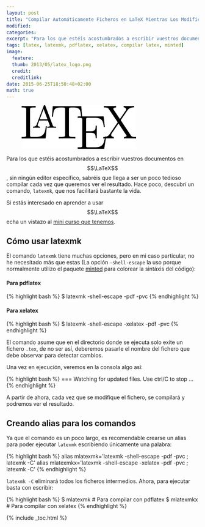 ```yaml
---
layout: post
title: "Compilar Automáticamente Ficheros en LaTeX Mientras Los Modificamos"
modified:
categories:
excerpt: "Para los que estéis acostumbrados a escribir vuestros documentos en LaTeX, sin ningún editor específico, sabréis que llega a ser un poco tedioso compilar cada vez que queremos ver el resultado. Hace poco, descubrí un comando, latexmk, que nos facilitará bastante la vida."
tags: [latex, latexmk, pdflatex, xelatex, compilar latex, minted]
image:
  feature:
  thumb: 2013/05/latex_logo.png
  credit:
  creditlink:
date: 2015-06-25T18:50:48+02:00
math: true
---
```


<figure>
  <img src="/images/2013/05/latex_logo.png" title="{{ title }}" alt="{{ title }}" />
</figure>

Para los que estéis acostumbrados a escribir vuestros documentos en $$\LaTeX$$, sin ningún editor específico, sabréis que llega a ser un poco tedioso compilar cada vez que queremos ver el resultado. Hace poco, descubrí un comando, `latexmk`, que nos facilitará bastante la vida.

Si estás interesado en aprender a usar $$\LaTeX$$ echa un vistazo al [mini curso que tenemos](/mini-curso-de-latex-introduccion/ "Mini curso de Latex - introducción").

<!--more-->

## Cómo usar latexmk

El comando `latexmk` tiene muchas opciones, pero  en mi caso particular, no he necesitado más que estas (La opción `-shell-escape` la uso porque normalmente utilizo el paquete [minted](/resaltar-sintaxis-del-codigo-fuente-en-latex-con-minted/ "Resaltar sintaxis del código fuente en LaTeX con minted") para colorear la sintáxis del código):

#### Para pdflatex
{% highlight bash %}
$ latexmk -shell-escape -pdf -pvc
{% endhighlight %}

#### Para xelatex
{% highlight bash %}
$ latexmk -shell-escape -xelatex -pdf -pvc
{% endhighlight %}

El comando asume que en el directorio donde se ejecuta solo exite un fichero `.tex`, de no ser así, deberemos pasarle el nombre del fichero que debe observar para detectar cambios.

Una vez en ejecución, veremos en la consola algo así:

{% highlight bash %}
=== Watching for updated files. Use ctrl/C to stop ...
{% endhighlight %}

A partir de ahora, cada vez que se modifique el fichero, se compilará y podremos ver el resultado.

## Creando alias para los comandos

Ya que el comando es un poco largo, es recomendable crearse un alias para poder ejecutar `latexmk` escribiendo únicamente una palabra:

{% highlight bash %}
alias mlatexmk='latexmk -shell-escape -pdf -pvc ; latexmk -C'
alias mlatexmkx='latexmk -shell-escape -xelatex -pdf -pvc ; latexmk -C'
{% endhighlight %}

`latexmk -C` eliminará todos los ficheros intermedios. Ahora, para ejecutar basta con escribir:

{% highlight bash %}
$ mlatexmk # Para compilar con pdflatex
$ mlatexmkx # Para compilar con xelatex
{% endhighlight %}


{% include _toc.html %}
